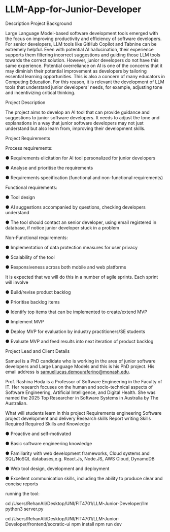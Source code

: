 # LLM-App-for-Junior-Developer
Description
Project Background 

Large Language Model-based software development tools emerged with the focus on improving productivity and efficiency of software developers. For senior developers, LLM tools like GitHub Copilot and Tabnine can be extremely helpful. Even with potential AI hallucination, their experience supports them filtering incorrect suggestions and guiding those LLM tools towards the correct solution. However, junior developers do not have this same experience. Potential overreliance on AI is one of the concerns that it may diminish their potential improvement as developers by tailoring essential learning opportunities. This is also a concern of many educators in Computing Education. For this reason, it is relevant the development of LLM tools that understand junior developers' needs, for example, adjusting tone and incentivizing critical thinking.  

Project Description 

 

The project aims to develop an AI tool that can provide guidance and suggestions to junior software developers. It needs to adjust the tone and explanations in a way that junior software developers may not just understand but also learn from, improving their development skills. 

 

Project Requirements  

Process requirements: 

● Requirements elicitation for AI tool personalized for junior developers

● Analyse and prioritise the requirements 

● Requirements specification (functional and non-functional requirements)

 

Functional requirements: 

● Tool design  

● AI suggestions accompanied by questions, checking developers understand

● The tool should contact an senior developer, using email registered in database, if notice junior developer stuck in a problem 

Non-Functional requirements: 

● Implementation of data protection measures for user privacy 

● Scalability of the tool 

● Responsiveness across both mobile and web platforms 

It is expected that we will do this in a number of agile sprints. Each sprint will involve 

● Build/revise product backlog 

● Prioritise backlog items 

● Identify top items that can be implemented to create/extend MVP 

● Implement MVP 

● Deploy MVP for evaluation by industry practitioners/SE students 

● Evaluate MVP and feed results into next iteration of product backlog 

 

 

Project Lead and Client Details 

Samuel is a PhD candidate who is working in the area of junior software developers and Large Language Models and this is his PhD project. His email address is samuellucas.demouraferino@monash.edu.

 

Prof. Rashina Hoda is a Professor of Software Engineering in the Faculty of IT.  Her research focuses on the human and socio-technical aspects of Software Engineering, Artificial Intelligence, and Digital Health. She was named the 2025 Top Researcher in Software Systems in Australia by The Australian. 

 

 

What will students learn in this project
Requirements engineering
Software project development and delivery
Research skills
Report writing
Skills Required
Required Skills and Knowledge 

● Proactive and self-motivated  

● Basic software engineering knowledge

● Familiarity with web development frameworks, Cloud systems and SQL/NoSQL databases,e.g. React.Js, Node.JS, AWS Cloud, DynamoDB 

● Web tool design, development and deployment 

● Excellent communication skills, including the ability to produce clear and concise reports 


running the tool:

cd /Users/RehanAli/Desktop/UNI/FIT4701/LLM-Junior-Developer/llm
python3 server.py


cd /Users/RehanAli/Desktop/UNI/FIT4701/LLM-Junior-Developer/frontend/socratic-ui
npm install
npm run dev